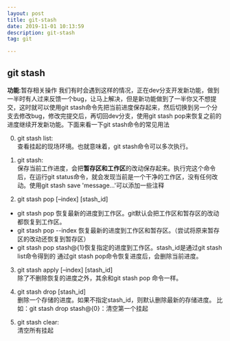 ```yaml
---
layout: post
title: git-stash
date: 2019-11-01 10:13:59
description: git-stash
tag: git

---
```



## git stash
**功能**:暂存相关操作
我们有时会遇到这样的情况，正在dev分支开发新功能，做到一半时有人过来反馈一个bug，让马上解决，但是新功能做到了一半你又不想提交，这时就可以使用git stash命令先把当前进度保存起来，然后切换到另一个分支去修改bug，修改完提交后，再切回dev分支，使用git stash pop来恢复之前的进度继续开发新功能。下面来看一下git stash命令的常见用法

0. git stash list:   
查看挂起的现场环境。也就意味着，git stash命令可以多次执行。

1. git stash:   
保存当前工作进度，会把**暂存区和工作区**的改动保存起来。执行完这个命令后，在运行git status命令，就会发现当前是一个干净的工作区，没有任何改动。使用git stash save 'message...'可以添加一些注释

2. git stash pop [–index] [stash_id]  
+ git stash pop 恢复最新的进度到工作区。git默认会把工作区和暂存区的改动都恢复到工作区。
+ git stash pop --index 恢复最新的进度到工作区和暂存区。（尝试将原来暂存区的改动还恢复到暂存区）
+ git stash pop stash@{1}恢复指定的进度到工作区。stash_id是通过git stash list命令得到的 
通过git stash pop命令恢复进度后，会删除当前进度。

3. git stash apply [–index] [stash_id]  
除了不删除恢复的进度之外，其余和git stash pop 命令一样。

4. git stash drop [stash_id]  
 删除一个存储的进度。如果不指定stash_id，则默认删除最新的存储进度。
比如：git stash drop stash@{0}：清空第一个挂起

5. git stash clear:  
清空所有挂起
